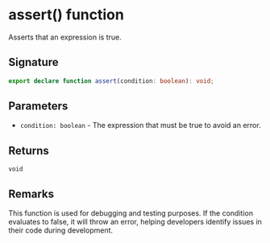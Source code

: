 # assert() function

Asserts that an expression is true.

## Signature

```typescript
export declare function assert(condition: boolean): void;
```

## Parameters

- `condition: boolean` - The expression that must be true to avoid an error.

## Returns

`void`

## Remarks

This function is used for debugging and testing purposes. If the condition evaluates to false, it will throw an error, helping developers identify issues in their code during development.